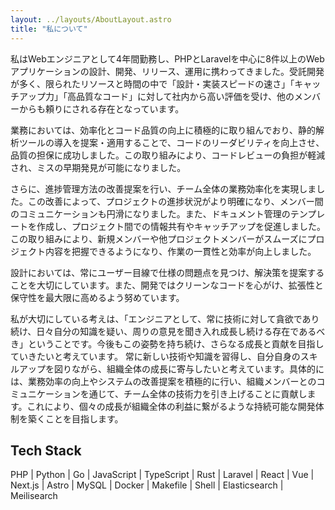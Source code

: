 ```yaml
---
layout: ../layouts/AboutLayout.astro
title: "私について"
---
```


私はWebエンジニアとして4年間勤務し、PHPとLaravelを中心に8件以上のWebアプリケーションの設計、開発、リリース、運用に携わってきました。受託開発が多く、限られたリソースと時間の中で「設計・実装スピードの速さ」「キャッチアップ力」「高品質なコード」に対して社内から高い評価を受け、他のメンバーからも頼りにされる存在となっています。

業務においては、効率化とコード品質の向上に積極的に取り組んでおり、静的解析ツールの導入を提案・適用することで、コードのリーダビリティを向上させ、品質の担保に成功しました。この取り組みにより、コードレビューの負担が軽減され、ミスの早期発見が可能になりました。

さらに、進捗管理方法の改善提案を行い、チーム全体の業務効率化を実現しました。この改善によって、プロジェクトの進捗状況がより明確になり、メンバー間のコミュニケーションも円滑になりました。また、ドキュメント管理のテンプレートを作成し、プロジェクト間での情報共有やキャッチアップを促進しました。この取り組みにより、新規メンバーや他プロジェクトメンバーがスムーズにプロジェクト内容を把握できるようになり、作業の一貫性と効率が向上しました。

設計においては、常にユーザー目線で仕様の問題点を見つけ、解決策を提案することを大切にしています。また、開発ではクリーンなコードを心がけ、拡張性と保守性を最大限に高めるよう努めています。

私が大切にしている考えは、「エンジニアとして、常に技術に対して貪欲であり続け、日々自分の知識を疑い、周りの意見を聞き入れ成長し続ける存在であるべき」ということです。今後もこの姿勢を持ち続け、さらなる成長と貢献を目指していきたいと考えています。
常に新しい技術や知識を習得し、自分自身のスキルアップを図りながら、組織全体の成長に寄与したいと考えています。具体的には、業務効率の向上やシステムの改善提案を積極的に行い、組織メンバーとのコミュニケーションを通じて、チーム全体の技術力を引き上げることに貢献します。これにより、個々の成長が組織全体の利益に繋がるような持続可能な開発体制を築くことを目指します。

## Tech Stack

PHP | Python | Go | JavaScript | TypeScript | Rust | Laravel | React | Vue | Next.js | Astro | MySQL | Docker | Makefile | Shell | Elasticsearch | Meilisearch
